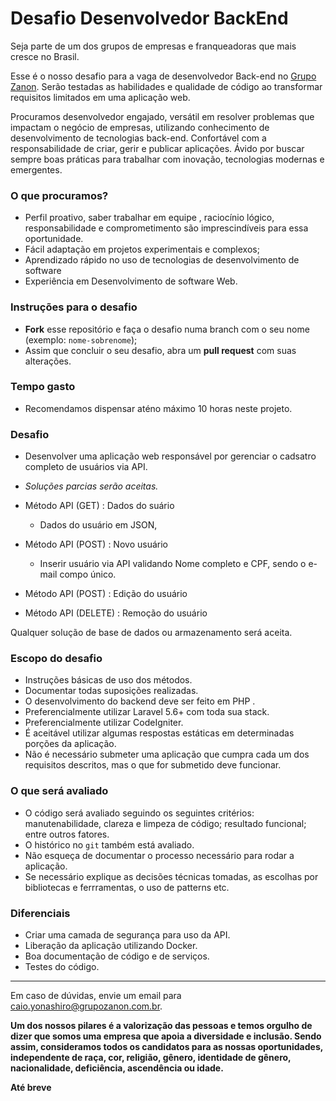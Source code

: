# Desafio Desenvolvedor BackEnd

Seja parte de um dos grupos de empresas e franqueadoras que mais cresce no Brasil.

Esse é o nosso desafio para a vaga de desenvolvedor Back-end  no [Grupo Zanon](http://www.grupozanon.com.br/). 
Serão testadas as habilidades e qualidade de código ao transformar requisitos limitados em uma aplicação web.

Procuramos desenvolvedor engajado, versátil em resolver problemas que impactam o negócio de empresas, utilizando conhecimento de desenvolvimento de tecnologias back-end.
Confortável com a responsabilidade de criar, gerir e publicar aplicações.
Ávido por buscar sempre boas práticas para trabalhar com inovação, tecnologias modernas e emergentes.


### O que procuramos?
- Perfil proativo, saber trabalhar em equipe , raciocínio lógico, responsabilidade e comprometimento são imprescindíveis para essa oportunidade.
- Fácil adaptação em projetos experimentais e complexos;
- Aprendizado rápido no uso de tecnologias de desenvolvimento de software
- Experiência em Desenvolvimento de software Web.



### Instruções para o desafio

- **Fork** esse repositório e faça o desafio numa branch com o seu nome (exemplo: `nome-sobrenome`);
- Assim que concluir o seu desafio, abra um **pull request** com suas alterações.

### Tempo gasto
- Recomendamos dispensar aténo máximo 10 horas neste projeto.

### Desafio
- Desenvolver uma aplicação web responsável por gerenciar o cadsatro completo de usuários via API.
- *Soluções parcias serão aceitas.*

- Método API (GET) : Dados do suário
	- Dados do usuário em JSON,
- Método API (POST) : Novo usuário
	- Inserir usuário via API validando Nome completo e CPF, sendo o e-mail compo único.
- Método API (POST) : Edição do usuário
- Método API (DELETE) : Remoção do usuário


Qualquer solução de base de dados ou armazenamento será aceita.

### Escopo do desafio
- Instruções básicas de uso dos métodos.
- Documentar todas suposições realizadas.
- O desenvolvimento do backend deve ser feito em PHP .
- Preferencialmente utilizar Laravel 5.6+ com toda sua stack.
- Preferencialmente utilizar CodeIgniter.
- É aceitável utilizar algumas respostas estáticas em determinadas porções da aplicação.
- Não é necessário submeter uma aplicação que cumpra cada um dos requisitos descritos, mas o que for submetido deve funcionar.


### O que será avaliado
- O código será avaliado seguindo os seguintes critérios: manutenabilidade, clareza e limpeza de código; resultado funcional; entre outros fatores. 
- O histórico no `git` também está avaliado.
- Não esqueça de documentar o processo necessário para rodar a aplicação.
- Se necessário explique as decisões técnicas tomadas, as escolhas por bibliotecas e ferrramentas, o uso de patterns etc.


### Diferenciais
- Criar uma camada de segurança para uso da API.
- Liberação da aplicação utilizando Docker.
- Boa documentação de código e de serviços.
- Testes do código.

---
Em caso de dúvidas, envie um email para [caio.yonashiro@grupozanon.com.br](mailto:caio.yonashiro@grupozanon.com.br).


**Um dos nossos pilares é a valorização das pessoas e temos orgulho de dizer que somos uma empresa que apoia a diversidade e inclusão. Sendo assim, consideramos todos os candidatos para as nossas oportunidades, independente de raça, cor, religião, gênero, identidade de gênero, nacionalidade, deficiência, ascendência ou idade.**


**Até breve**
